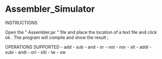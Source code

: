 Assembler_Simulator
===================

INSTRUCTIONS

Open the " Assembler.jar " file and place the location of a text file and click ok . The program will compile and show the result ;



OPERATIONS SUPPORTED
  	- add
	- sub
	- and
	- or
	- not
	- nor
	- slt
	- addi
	- subi
	- andi
	- ori
	- slti
	- lw
	- sw
